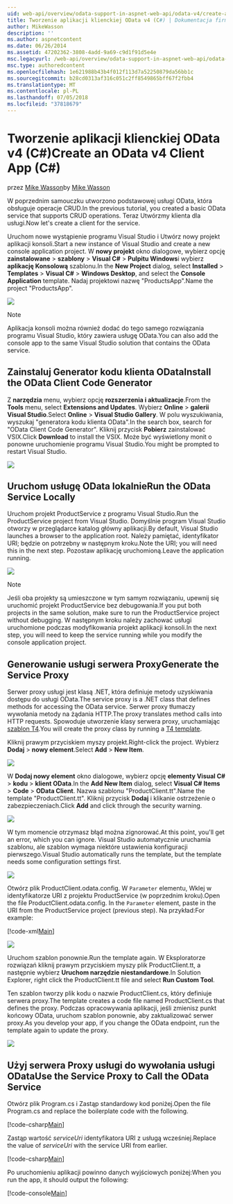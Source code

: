 ```yaml
---
uid: web-api/overview/odata-support-in-aspnet-web-api/odata-v4/create-an-odata-v4-client-app
title: Tworzenie aplikacji klienckiej OData v4 (C#) | Dokumentacja firmy Microsoft
author: MikeWasson
description: ''
ms.author: aspnetcontent
ms.date: 06/26/2014
ms.assetid: 47202362-3808-4add-9a69-c9d1f91d5e4e
msc.legacyurl: /web-api/overview/odata-support-in-aspnet-web-api/odata-v4/create-an-odata-v4-client-app
msc.type: authoredcontent
ms.openlocfilehash: 1e621988b43b4f012f113d7a52250879da56bb1c
ms.sourcegitcommit: b28cd0313af316c051c2ff8549865bff67f2fbb4
ms.translationtype: MT
ms.contentlocale: pl-PL
ms.lasthandoff: 07/05/2018
ms.locfileid: "37818679"
---
```

<a name="create-an-odata-v4-client-app-c"></a><span data-ttu-id="cec42-102">Tworzenie aplikacji klienckiej OData v4 (C#)</span><span class="sxs-lookup"><span data-stu-id="cec42-102">Create an OData v4 Client App (C#)</span></span>
====================
<span data-ttu-id="cec42-103">przez [Mike Wasson](https://github.com/MikeWasson)</span><span class="sxs-lookup"><span data-stu-id="cec42-103">by [Mike Wasson](https://github.com/MikeWasson)</span></span>

<span data-ttu-id="cec42-104">W poprzednim samouczku utworzono podstawowej usługi OData, która obsługuje operacje CRUD.</span><span class="sxs-lookup"><span data-stu-id="cec42-104">In the previous tutorial, you created a basic OData service that supports CRUD operations.</span></span> <span data-ttu-id="cec42-105">Teraz Utwórzmy klienta dla usługi.</span><span class="sxs-lookup"><span data-stu-id="cec42-105">Now let's create a client for the service.</span></span>

<span data-ttu-id="cec42-106">Uruchom nowe wystąpienie programu Visual Studio i Utwórz nowy projekt aplikacji konsoli.</span><span class="sxs-lookup"><span data-stu-id="cec42-106">Start a new instance of Visual Studio and create a new console application project.</span></span> <span data-ttu-id="cec42-107">W **nowy projekt** okno dialogowe, wybierz opcję **zainstalowane** &gt; **szablony** &gt; **Visual C#** &gt; **Pulpitu Windows**i wybierz **aplikację Konsolową** szablonu.</span><span class="sxs-lookup"><span data-stu-id="cec42-107">In the **New Project** dialog, select **Installed** &gt; **Templates** &gt; **Visual C#** &gt; **Windows Desktop**, and select the **Console Application** template.</span></span> <span data-ttu-id="cec42-108">Nadaj projektowi nazwę &quot;ProductsApp&quot;.</span><span class="sxs-lookup"><span data-stu-id="cec42-108">Name the project &quot;ProductsApp&quot;.</span></span>

![](create-an-odata-v4-client-app/_static/image1.png)

> [!NOTE]
> <span data-ttu-id="cec42-109">Aplikacja konsoli można również dodać do tego samego rozwiązania programu Visual Studio, który zawiera usługę OData.</span><span class="sxs-lookup"><span data-stu-id="cec42-109">You can also add the console app to the same Visual Studio solution that contains the OData service.</span></span>


## <a name="install-the-odata-client-code-generator"></a><span data-ttu-id="cec42-110">Zainstaluj Generator kodu klienta OData</span><span class="sxs-lookup"><span data-stu-id="cec42-110">Install the OData Client Code Generator</span></span>

<span data-ttu-id="cec42-111">Z **narzędzia** menu, wybierz opcję **rozszerzenia i aktualizacje**.</span><span class="sxs-lookup"><span data-stu-id="cec42-111">From the **Tools** menu, select **Extensions and Updates**.</span></span> <span data-ttu-id="cec42-112">Wybierz **Online** &gt; **galerii Visual Studio**.</span><span class="sxs-lookup"><span data-stu-id="cec42-112">Select **Online** &gt; **Visual Studio Gallery**.</span></span> <span data-ttu-id="cec42-113">W polu wyszukiwania, wyszukaj &quot;generatora kodu klienta OData&quot;.</span><span class="sxs-lookup"><span data-stu-id="cec42-113">In the search box, search for &quot;OData Client Code Generator&quot;.</span></span> <span data-ttu-id="cec42-114">Kliknij przycisk **Pobierz** zainstalować VSIX.</span><span class="sxs-lookup"><span data-stu-id="cec42-114">Click **Download** to install the VSIX.</span></span> <span data-ttu-id="cec42-115">Może być wyświetlony monit o ponowne uruchomienie programu Visual Studio.</span><span class="sxs-lookup"><span data-stu-id="cec42-115">You might be prompted to restart Visual Studio.</span></span>

[![](create-an-odata-v4-client-app/_static/image3.png)](create-an-odata-v4-client-app/_static/image2.png)

## <a name="run-the-odata-service-locally"></a><span data-ttu-id="cec42-116">Uruchom usługę OData lokalnie</span><span class="sxs-lookup"><span data-stu-id="cec42-116">Run the OData Service Locally</span></span>

<span data-ttu-id="cec42-117">Uruchom projekt ProductService z programu Visual Studio.</span><span class="sxs-lookup"><span data-stu-id="cec42-117">Run the ProductService project from Visual Studio.</span></span> <span data-ttu-id="cec42-118">Domyślnie program Visual Studio otworzy w przeglądarce katalog główny aplikacji.</span><span class="sxs-lookup"><span data-stu-id="cec42-118">By default, Visual Studio launches a browser to the application root.</span></span> <span data-ttu-id="cec42-119">Należy pamiętać, identyfikator URI; będzie on potrzebny w następnym kroku.</span><span class="sxs-lookup"><span data-stu-id="cec42-119">Note the URI; you will need this in the next step.</span></span> <span data-ttu-id="cec42-120">Pozostaw aplikację uruchomioną.</span><span class="sxs-lookup"><span data-stu-id="cec42-120">Leave the application running.</span></span>

![](create-an-odata-v4-client-app/_static/image4.png)

> [!NOTE]
> <span data-ttu-id="cec42-121">Jeśli oba projekty są umieszczone w tym samym rozwiązaniu, upewnij się uruchomić projekt ProductService bez debugowania.</span><span class="sxs-lookup"><span data-stu-id="cec42-121">If you put both projects in the same solution, make sure to run the ProductService project without debugging.</span></span> <span data-ttu-id="cec42-122">W następnym kroku należy zachować usługi uruchomione podczas modyfikowania projekt aplikacji konsoli.</span><span class="sxs-lookup"><span data-stu-id="cec42-122">In the next step, you will need to keep the service running while you modify the console application project.</span></span>


## <a name="generate-the-service-proxy"></a><span data-ttu-id="cec42-123">Generowanie usługi serwera Proxy</span><span class="sxs-lookup"><span data-stu-id="cec42-123">Generate the Service Proxy</span></span>

<span data-ttu-id="cec42-124">Serwer proxy usługi jest klasą .NET, która definiuje metody uzyskiwania dostępu do usługi OData.</span><span class="sxs-lookup"><span data-stu-id="cec42-124">The service proxy is a .NET class that defines methods for accessing the OData service.</span></span> <span data-ttu-id="cec42-125">Serwer proxy tłumaczy wywołania metody na żądania HTTP.</span><span class="sxs-lookup"><span data-stu-id="cec42-125">The proxy translates method calls into HTTP requests.</span></span> <span data-ttu-id="cec42-126">Spowoduje utworzenie klasy serwera proxy, uruchamiając [szablon T4](https://msdn.microsoft.com/library/bb126445.aspx).</span><span class="sxs-lookup"><span data-stu-id="cec42-126">You will create the proxy class by running a [T4 template](https://msdn.microsoft.com/library/bb126445.aspx).</span></span>

<span data-ttu-id="cec42-127">Kliknij prawym przyciskiem myszy projekt.</span><span class="sxs-lookup"><span data-stu-id="cec42-127">Right-click the project.</span></span> <span data-ttu-id="cec42-128">Wybierz **Dodaj** &gt; **nowy element**.</span><span class="sxs-lookup"><span data-stu-id="cec42-128">Select **Add** &gt; **New Item**.</span></span>

![](create-an-odata-v4-client-app/_static/image5.png)

<span data-ttu-id="cec42-129">W **Dodaj nowy element** okno dialogowe, wybierz opcję **elementy Visual C#** &gt; **kodu** &gt; **klient OData**.</span><span class="sxs-lookup"><span data-stu-id="cec42-129">In the **Add New Item** dialog, select **Visual C# Items** &gt; **Code** &gt; **OData Client**.</span></span> <span data-ttu-id="cec42-130">Nazwa szablonu &quot;ProductClient.tt&quot;.</span><span class="sxs-lookup"><span data-stu-id="cec42-130">Name the template &quot;ProductClient.tt&quot;.</span></span> <span data-ttu-id="cec42-131">Kliknij przycisk **Dodaj** i klikanie ostrzeżenie o zabezpieczeniach.</span><span class="sxs-lookup"><span data-stu-id="cec42-131">Click **Add** and click through the security warning.</span></span>

[![](create-an-odata-v4-client-app/_static/image7.png)](create-an-odata-v4-client-app/_static/image6.png)

<span data-ttu-id="cec42-132">W tym momencie otrzymasz błąd można zignorować.</span><span class="sxs-lookup"><span data-stu-id="cec42-132">At this point, you'll get an error, which you can ignore.</span></span> <span data-ttu-id="cec42-133">Visual Studio automatycznie uruchamia szablonu, ale szablon wymaga niektóre ustawienia konfiguracji pierwszego.</span><span class="sxs-lookup"><span data-stu-id="cec42-133">Visual Studio automatically runs the template, but the template needs some configuration settings first.</span></span>

[![](create-an-odata-v4-client-app/_static/image9.png)](create-an-odata-v4-client-app/_static/image8.png)

<span data-ttu-id="cec42-134">Otwórz plik ProductClient.odata.config. W `Parameter` elementu, Wklej w identyfikatorze URI z projektu ProductService (w poprzednim kroku).</span><span class="sxs-lookup"><span data-stu-id="cec42-134">Open the file ProductClient.odata.config. In the `Parameter` element, paste in the URI from the ProductService project (previous step).</span></span> <span data-ttu-id="cec42-135">Na przykład:</span><span class="sxs-lookup"><span data-stu-id="cec42-135">For example:</span></span>

[!code-xml[Main](create-an-odata-v4-client-app/samples/sample1.xml)]

[![](create-an-odata-v4-client-app/_static/image11.png)](create-an-odata-v4-client-app/_static/image10.png)

<span data-ttu-id="cec42-136">Uruchom szablon ponownie.</span><span class="sxs-lookup"><span data-stu-id="cec42-136">Run the template again.</span></span> <span data-ttu-id="cec42-137">W Eksploratorze rozwiązań kliknij prawym przyciskiem myszy plik ProductClient.tt, a następnie wybierz **Uruchom narzędzie niestandardowe**.</span><span class="sxs-lookup"><span data-stu-id="cec42-137">In Solution Explorer, right click the ProductClient.tt file and select **Run Custom Tool**.</span></span>

<span data-ttu-id="cec42-138">Ten szablon tworzy plik kodu o nazwie ProductClient.cs, który definiuje serwera proxy.</span><span class="sxs-lookup"><span data-stu-id="cec42-138">The template creates a code file named ProductClient.cs that defines the proxy.</span></span> <span data-ttu-id="cec42-139">Podczas opracowywania aplikacji, jeśli zmienisz punkt końcowy OData, uruchom szablon ponownie, aby zaktualizować serwer proxy.</span><span class="sxs-lookup"><span data-stu-id="cec42-139">As you develop your app, if you change the OData endpoint, run the template again to update the proxy.</span></span>

![](create-an-odata-v4-client-app/_static/image12.png)

## <a name="use-the-service-proxy-to-call-the-odata-service"></a><span data-ttu-id="cec42-140">Użyj serwera Proxy usługi do wywołania usługi OData</span><span class="sxs-lookup"><span data-stu-id="cec42-140">Use the Service Proxy to Call the OData Service</span></span>

<span data-ttu-id="cec42-141">Otwórz plik Program.cs i Zastąp standardowy kod poniżej.</span><span class="sxs-lookup"><span data-stu-id="cec42-141">Open the file Program.cs and replace the boilerplate code with the following.</span></span>

[!code-csharp[Main](create-an-odata-v4-client-app/samples/sample2.cs)]

<span data-ttu-id="cec42-142">Zastąp wartość *serviceUri* identyfikatora URI z usługą wcześniej.</span><span class="sxs-lookup"><span data-stu-id="cec42-142">Replace the value of *serviceUri* with the service URI from earlier.</span></span>

[!code-csharp[Main](create-an-odata-v4-client-app/samples/sample3.cs)]

<span data-ttu-id="cec42-143">Po uruchomieniu aplikacji powinno danych wyjściowych poniżej:</span><span class="sxs-lookup"><span data-stu-id="cec42-143">When you run the app, it should output the following:</span></span>

[!code-console[Main](create-an-odata-v4-client-app/samples/sample4.cmd)]
